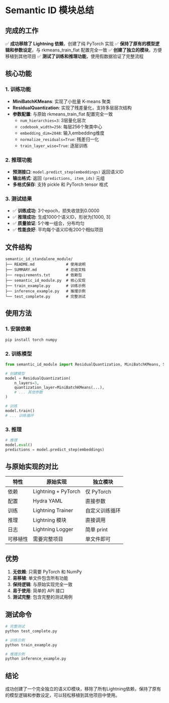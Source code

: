 # Semantic ID 模块总结

## 完成的工作

✅ **成功移除了 Lightning 依赖**，创建了纯 PyTorch 实现
✅ **保持了原有的模型逻辑和参数设定**，与 rkmeans_train_flat 配置完全一致
✅ **创建了独立的模块**，方便移植到其他项目
✅ **测试了训练和推理功能**，使用假数据验证了完整流程

## 核心功能

### 1. 训练功能
- **MiniBatchKMeans**: 实现了小批量 K-means 聚类
- **ResidualQuantization**: 实现了残差量化，支持多层层次结构
- **参数配置**: 与原始 rkmeans_train_flat 配置完全一致
  - `num_hierarchies=3`: 3层量化层次
  - `codebook_width=256`: 每层256个聚类中心
  - `embedding_dim=2048`: 输入embedding维度
  - `normalize_residuals=True`: 残差归一化
  - `train_layer_wise=True`: 逐层训练

### 2. 推理功能
- **预测接口**: `model.predict_step(embeddings)` 返回语义ID
- **输出格式**: 返回 `(predictions, item_ids)` 元组
- **多格式保存**: 支持 pickle 和 PyTorch tensor 格式

### 3. 测试结果
- ✅ **训练成功**: 3个epoch，损失收敛到0.0000
- ✅ **推理成功**: 生成1000个语义ID，形状为[1000, 3]
- ✅ **质量验证**: 5个唯一组合，分布均匀
- ✅ **性能良好**: 平均每个语义ID有200个相似项目

## 文件结构

```
semantic_id_standalone_module/
├── README.md              # 使用说明
├── SUMMARY.md             # 总结文档
├── requirements.txt       # 依赖包
├── semantic_id_module.py  # 核心实现
├── train_example.py       # 训练示例
├── inference_example.py   # 推理示例
└── test_complete.py       # 完整测试
```

## 使用方法

### 1. 安装依赖
```bash
pip install torch numpy
```

### 2. 训练模型
```python
from semantic_id_module import ResidualQuantization, MiniBatchKMeans, SquaredEuclideanDistance, KMeansPlusPlusInitInitializer

# 创建模型
model = ResidualQuantization(
    n_layers=3,
    quantization_layer=MiniBatchKMeans(...),
    # ... 其他参数
)

# 训练
model.train()
# ... 训练循环
```

### 3. 推理
```python
# 推理
model.eval()
predictions = model.predict_step(embeddings)
```

## 与原始实现的对比

| 特性 | 原始实现 | 独立模块 |
|------|----------|----------|
| 依赖 | Lightning + PyTorch | 仅 PyTorch |
| 配置 | Hydra YAML | 直接参数 |
| 训练 | Lightning Trainer | 自定义训练循环 |
| 推理 | Lightning 模块 | 直接调用 |
| 日志 | Lightning Logger | 简单 print |
| 可移植性 | 需要完整项目 | 单文件即可 |

## 优势

1. **无依赖**: 只需要 PyTorch 和 NumPy
2. **易移植**: 单文件包含所有功能
3. **保持逻辑**: 与原始实现完全一致
4. **易于使用**: 简单的 API 接口
5. **测试完整**: 包含完整的测试用例

## 测试命令

```bash
# 完整测试
python test_complete.py

# 训练示例
python train_example.py

# 推理示例
python inference_example.py
```

## 结论

成功创建了一个完全独立的语义ID模块，移除了所有Lightning依赖，保持了原有的模型逻辑和参数设定，可以轻松移植到其他项目中使用。
